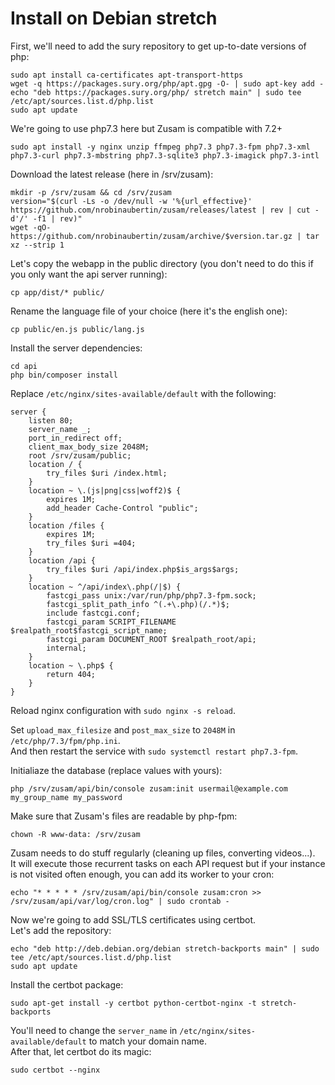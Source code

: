 Install on Debian stretch
=========================

First, we'll need to add the sury repository to get up-to-date versions of php:
```
sudo apt install ca-certificates apt-transport-https
wget -q https://packages.sury.org/php/apt.gpg -O- | sudo apt-key add -
echo "deb https://packages.sury.org/php/ stretch main" | sudo tee /etc/apt/sources.list.d/php.list
sudo apt update
```

We're going to use php7.3 here but Zusam is compatible with 7.2+
```
sudo apt install -y nginx unzip ffmpeg php7.3 php7.3-fpm php7.3-xml php7.3-curl php7.3-mbstring php7.3-sqlite3 php7.3-imagick php7.3-intl
```

Download the latest release (here in /srv/zusam):
```
mkdir -p /srv/zusam && cd /srv/zusam
version="$(curl -Ls -o /dev/null -w '%{url_effective}' https://github.com/nrobinaubertin/zusam/releases/latest | rev | cut -d'/' -f1 | rev)"
wget -qO- https://github.com/nrobinaubertin/zusam/archive/$version.tar.gz | tar xz --strip 1
```

Let's copy the webapp in the public directory (you don't need to do this if you only want the api server running):
```
cp app/dist/* public/
```

Rename the language file of your choice (here it's the english one):
```
cp public/en.js public/lang.js
```

Install the server dependencies:
```
cd api
php bin/composer install
```

Replace `/etc/nginx/sites-available/default` with the following:
```
server {
    listen 80;
    server_name _;
    port_in_redirect off;
    client_max_body_size 2048M;
    root /srv/zusam/public;
    location / {
        try_files $uri /index.html;
    }
    location ~ \.(js|png|css|woff2)$ {
        expires 1M;
        add_header Cache-Control "public";
    }
    location /files {
        expires 1M;
        try_files $uri =404;
    }
    location /api {
        try_files $uri /api/index.php$is_args$args;
    }
    location ~ ^/api/index\.php(/|$) {
        fastcgi_pass unix:/var/run/php/php7.3-fpm.sock;
        fastcgi_split_path_info ^(.+\.php)(/.*)$;
        include fastcgi.conf;
        fastcgi_param SCRIPT_FILENAME $realpath_root$fastcgi_script_name;
        fastcgi_param DOCUMENT_ROOT $realpath_root/api;
        internal;
    }
    location ~ \.php$ {
        return 404;
    }
}
```
Reload nginx configuration with `sudo nginx -s reload`.

Set `upload_max_filesize` and `post_max_size` to `2048M` in `/etc/php/7.3/fpm/php.ini`.  
And then restart the service with `sudo systemctl restart php7.3-fpm`.

Initialiaze the database (replace values with yours):
```
php /srv/zusam/api/bin/console zusam:init usermail@example.com my_group_name my_password
```

Make sure that Zusam's files are readable by php-fpm:
```
chown -R www-data: /srv/zusam
```

Zusam needs to do stuff regularly (cleaning up files, converting videos...).  
It will execute those recurrent tasks on each API request but if your instance is not visited often enough, you can add its worker to your cron:
```
echo "* * * * * /srv/zusam/api/bin/console zusam:cron >> /srv/zusam/api/var/log/cron.log" | sudo crontab -
```

Now we're going to add SSL/TLS certificates using certbot.  
Let's add the repository:
```
echo "deb http://deb.debian.org/debian stretch-backports main" | sudo tee /etc/apt/sources.list.d/php.list
sudo apt update
```

Install the certbot package:
```
sudo apt-get install -y certbot python-certbot-nginx -t stretch-backports
```

You'll need to change the `server_name` in `/etc/nginx/sites-available/default` to match your domain name.  
After that, let certbot do its magic:
```
sudo certbot --nginx
```
